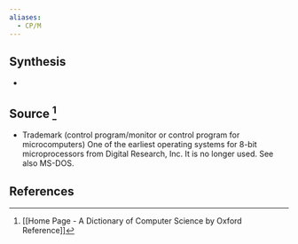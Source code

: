 ```yaml
---
aliases:
  - CP/M
---
```

## Synthesis
- 
## Source [^1]
- Trademark (control program/monitor or control program for microcomputers) One of the earliest operating systems for 8-bit microprocessors from Digital Research, Inc. It is no longer used. See also MS-DOS.
## References

[^1]: [[Home Page - A Dictionary of Computer Science by Oxford Reference]]